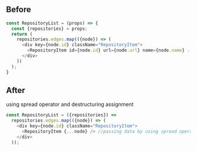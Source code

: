 Before
------
```javascript
const RepositoryList = (props) => {
  const {repositories} = props;
  return (
    repositories.edges.map(({node}) => (
      <div key={node.id} className="RepositoryItem">
        <RepositoryItem id={node.id} url={node.url} name={node.name} ... />
      </div>
    ))
  );
}
```
After
-----
using spread operator and destructuring assignment
```javascript
const RepositoryList = ({repositories}) => 
  repositories.edges.map(({node}) => (
    <div key={node.id} className="RepositoryItem">
      <RepositoryItem {...node} /> //passing data by using spread operator
    </div>
  ));
```
